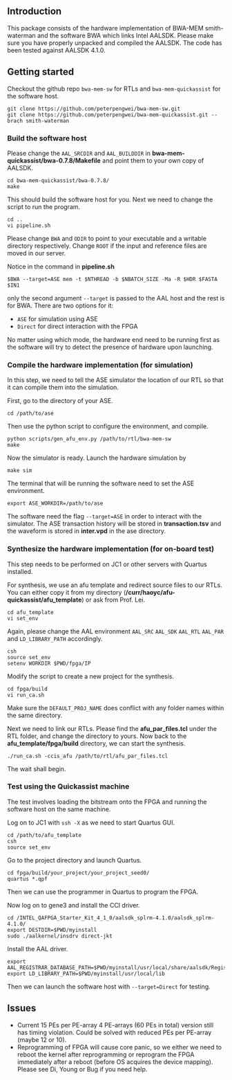 ## Introduction

This package consists of the hardware implementation of BWA-MEM smith-waterman and the software BWA which links Intel AALSDK. Please make sure you have properly unpacked and compiled the AALSDK. The code has been tested against AALSDK 4.1.0.

## Getting started

Checkout the github repo `bwa-mem-sw` for RTLs and `bwa-mem-quickassist` for the software host.

	git clone https://github.com/peterpengwei/bwa-mem-sw.git
	git clone https://github.com/peterpengwei/bwa-mem-quickassist.git --brach smith-waterman

### Build the software host
	
Please change the `AAL_SRCDIR` and `AAL_BUILDDIR` in **bwa-mem-quickassist/bwa-0.7.8/Makefile** and point them to your own copy of AALSDK.

	cd bwa-mem-quickassist/bwa-0.7.8/
	make
	
This should build the software host for you. Next we need to change the script to run the program. 

	cd ..
	vi pipeline.sh

Please change `BWA` and `ODIR` to point to your executable and a writable directory respectively. Change `ROOT` if the input and reference files are moved in our server.

Notice in the command in **pipeline.sh**

	$BWA --target=ASE mem -t $NTHREAD -b $NBATCH_SIZE -Ma -R $HDR $FASTA $IN1
	
only the second argument `--target` is passed to the AAL host and the rest is for BWA. There are two options for it:

*	`ASE` for simulation using ASE
*	`Direct` for direct interaction with the FPGA

No matter using which mode, the hardware end need to be running first as the software will try to detect the presence of hardware upon launching.

### Compile the hardware implementation (for simulation)

In this step, we need to tell the ASE simulator the location of our RTL so that it can compile them into the simulation.

First, go to the directory of your ASE.

	cd /path/to/ase

Then use the python script to configure the environment, and compile.

	python scripts/gen_afu_env.py /path/to/rtl/bwa-mem-sw
	make

Now the simulator is ready. Launch the hardware simulation by

	make sim
	
The terminal that will be running the software need to set the ASE environment.

	export ASE_WORKDIR=/path/to/ase

The software need the flag `--target=ASE` in order to interact with the simulator. The ASE transaction history will be stored in **transaction.tsv** and the waveform is stored in **inter.vpd** in the ase directory.

### Synthesize the hardware implementation (for on-board test)

This step needs to be performed on JC1 or other servers with Quartus installed.


For synthesis, we use an afu template and redirect source files to our RTLs. You can either copy it from my directory (**/curr/haoyc/afu-quickassist/afu_template**) or ask from Prof. Lei.

	cd afu_template
	vi set_env
	
Again, please change the AAL environment `AAL_SRC` `AAL_SDK` `AAL_RTL` `AAL_PAR` and `LD_LIBRARY_PATH` accordingly.

	csh
	source set_env
	setenv WORKDIR $PWD/fpga/IP

Modify the script to create a new project for the synthesis.

	cd fpga/build
	vi run_ca.sh

Make sure the `DEFAULT_PROJ_NAME` does conflict with any folder names within the same directory. 
	
Next we need to link our RTLs. Please find the **afu_par_files.tcl** under the RTL folder, and change the directory to yours. Now back to the **afu_template/fpga/build** directory, we can start the synthesis.

	./run_ca.sh -ccis_afu /path/to/rtl/afu_par_files.tcl
	
The wait shall begin.

### Test using the Quickassist machine

The test involves loading the bitstream onto the FPGA and running the software host on the same machine. 

Log on to JC1 with `ssh -X` as we need to start Quartus GUI. 

	cd /path/to/afu_template
	csh
	source set_env
	
Go to the project directory and launch Quartus.

	cd fpga/build/your_project/your_project_seed0/
	quartus *.qpf
	
Then we can use the programmer in Quartus to program the FPGA.

Now log on to gene3 and install the CCI driver.

	cd /INTEL_QAFPGA_Starter_Kit_4_1_0/aalsdk_splrm‐4.1.0/aalsdk_splrm‐4.1.0/
	export DESTDIR=$PWD/myinstall
	sudo ./aalkernel/insdrv direct‐jkt

Install the AAL driver.

	export AAL_REGISTRAR_DATABASE_PATH=$PWD/myinstall/usr/local/share/aalsdk/RegistrarRepository/linux/
	export LD_LIBRARY_PATH=$PWD/myinstall/usr/local/lib

Then we can launch the software host with `--target=Direct` for testing.



## Issues

* Current 15 PEs per PE-array 4 PE-arrays (60 PEs in total) version still has timing violation. Could be solved with reduced PEs per PE-array (maybe 12 or 10).
* Reprogramming of FPGA will cause core panic, so we either we need to reboot the kernel after reprogramming or reprogram the FPGA immediately after a reboot (before OS acquires the device mapping). Please see Di, Young or Bug if you need help.